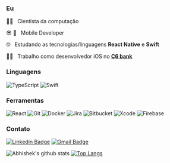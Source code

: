 
### Eu
<p>
  👨‍🎓️ &nbsp; Cientista da computação
</p>
<p>
  😎️ 📲 &nbsp; Mobile Developer 
</p>
<p>
  🤓️ &nbsp; Estudando as tecnologias/linguagens <b>React Native</b> e <b>Swift</b>
</p>
<p>
  👨‍💻️ &nbsp; Trabalho como desenvolvedor iOS no <a href="https://www.c6bank.com.br/"><b>C6 bank</b></a>
</p>

### Linguagens

![TypeScript](https://img.shields.io/badge/-TypeScript-000?&logo=TypeScript&logoColor=007ACC)
![Swift](https://img.shields.io/badge/-Swift-000?&logo=Swift&logoColor=f88728)

### Ferramentas

![React](https://img.shields.io/badge/-React%20Native-000?&logo=React&logoColor=00d7fe)
![Git](https://img.shields.io/badge/-Git-000?&logo=Git&logoColor=f05033)
![Docker](https://img.shields.io/badge/-Docker-000?&logo=Docker)
![Jira](https://img.shields.io/badge/-Jira-000?&logo=Jira-Software&logoColor=0052CC)
![Bitbucket](https://img.shields.io/badge/-Bitbucket-000?&logo=Bitbucket&logoColor=0558d2)
![Xcode](https://img.shields.io/badge/-Xcode-000?&logo=Xcode&logoColor=86b950)
![Firebase](https://img.shields.io/badge/-Firebase-000?&logo=Firebase&logoColor=ffca44)



### Contato
[![Linkedin Badge](https://img.shields.io/badge/-Igor%20Rodrigues-6633cc?style=flat-square&logo=Linkedin&logoColor=white&link=https://www.linkedin.com/in/igorsteixeira94/)](https://www.linkedin.com/in/igorsteixeira94/) 
[![Gmail Badge](https://img.shields.io/badge/igorsteixeira94@gmail.com-6633cc?style=flat-square&logo=Gmail&logoColor=white&link=mailto:igorsteixeira94@gmail.com)](mailto:igorsteixeira94@gmail.com) 


![Abhishek's github stats](https://github-readme-stats.vercel.app/api?username=igorsteixeira94&show_icons=true&hide_border=true&theme=dracula)
[![Top Langs](https://github-readme-stats.vercel.app/api/top-langs/?username=igorsteixeira94&layout=compact&theme=dracula)](https://github.com/anuraghazra/github-readme-stats)

